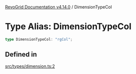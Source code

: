 [RevoGrid Documentation v4.14.0](README.md) / DimensionTypeCol

# Type Alias: DimensionTypeCol

```ts
type DimensionTypeCol: "rgCol";
```

## Defined in

[src/types/dimension.ts:2](https://github.com/revolist/revogrid/blob/2b1eda543a592a83efe8431f6a1b419eb9a6f193/src/types/dimension.ts#L2)
